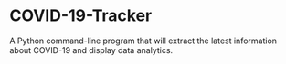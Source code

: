 # COVID-19-Tracker
A Python command-line program that will extract the latest information about COVID-19 and display data analytics. 

